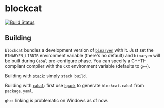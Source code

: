 # blockcat

[![Build Status](https://travis-ci.org/TerrorJack/blockcat.svg)](https://travis-ci.org/TerrorJack/blockcat)

## Building

`blockcat` bundles a development version of [`binaryen`](https://github.com/WebAssembly/binaryen) with it. Just set the `BINARYEN_LIBDIR` environment variable (there's no default) and `binaryen` will be built during `Cabal` pre-configure phase. You can specify a C++11-compliant compiler with the `CXX` environment variable (defaults to `g++`).

Building with [`stack`](https://docs.haskellstack.org/en/stable/README/): simply `stack build`.

Building with [`cabal`](https://cabal.readthedocs.io/en/latest/): first use [`hpack`](https://github.com/sol/hpack) to generate `blockcat.cabal` from `package.yaml`.

`ghci` linking is problematic on Windows as of now.
